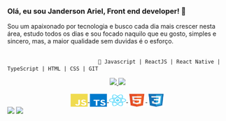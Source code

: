 ### Olá, eu sou Janderson Ariel, Front end developer! 👋
Sou um apaixonado por tecnologia e busco cada dia mais crescer nesta área, estudo todos os dias e sou focado naquilo que eu gosto, simples e sincero, mas, a maior qualidade sem duvidas é o esforço.
## 
                                 🚀 Javascript | ReactJS | React Native | TypeScript | HTML | CSS | GIT

<div align="center" style="display: inline_block">
 <a href="https://github.com/jandersonariel">
 <img height="180em" src="https://github-readme-stats.vercel.app/api?username=jandersonariel&show_icons=true&theme=tokyonight&include_all_commits=true&count_private=true"/>
 <img height="180em" src="https://github-readme-stats.vercel.app/api/top-langs/?username=jandersonariel&layout=compact&langs_count=7&theme=tokyonight"/>
</div>
<div style="display: inline_block" align="center"><br>
  <img align="center" alt="jan-Js" height="30" width="40" src="https://raw.githubusercontent.com/devicons/devicon/master/icons/javascript/javascript-plain.svg">
  <img align="center" alt="jan-Ts" height="30" width="40" src="https://raw.githubusercontent.com/devicons/devicon/master/icons/typescript/typescript-plain.svg">
  <img align="center" alt="jan-React" height="30" width="40" src="https://raw.githubusercontent.com/devicons/devicon/master/icons/react/react-original.svg">
  <img align="center" alt="jan-HTML" height="30" width="40" src="https://raw.githubusercontent.com/devicons/devicon/master/icons/html5/html5-original.svg">
  <img align="center" alt="jan-CSS" height="30" width="40" src="https://raw.githubusercontent.com/devicons/devicon/master/icons/css3/css3-original.svg">
</div>

  
  
 <div>
<a href="https://www.linkedin.com/in/janderson-ariel-160053167/" target="_blank"><img src="https://img.shields.io/badge/linkedin-%230077B5.svg?style=for-the-badge&logo=linkedin&logoColor=white" target="_blank"></a>
   <a href="https://janderson.vercel.app" target="_blank"><img src="https://img.shields.io/badge/Portfolio-%23000000.svg?style=for-the-badge&logo=firefox&logoColor=#FF7139" target="_blank"></a>
 </div>
